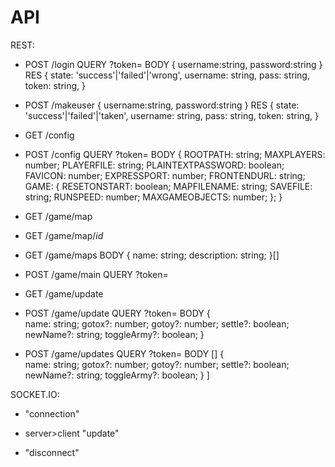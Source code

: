 # API

REST:

- POST /login QUERY ?token= BODY { username:string, password:string }
  RES {
  state: 'success'|'failed'|'wrong',
  username: string,
  pass: string,
  token: string,
  }

- POST /makeuser { username:string, password:string }
  RES {
  state: 'success'|'failed'|'taken',
  username: string,
  pass: string,
  token: string,
  }

- GET /config

- POST /config QUERY ?token= BODY {
  ROOTPATH: string;
  MAXPLAYERS: number;
  PLAYERFILE: string;
  PLAINTEXTPASSWORD: boolean;
  FAVICON: number;
  EXPRESSPORT: number;
  FRONTENDURL: string;
  GAME: {
  RESETONSTART: boolean;
  MAPFILENAME: string;
  SAVEFILE: string;
  RUNSPEED: number;
  MAXGAMEOBJECTS: number;
  };
  }

- GET /game/map

- GET /game/map/$id$

- GET /game/maps BODY {
    name: string;
    description: string;
  }[]

- POST /game/main QUERY ?token=

- GET /game/update

- POST /game/update QUERY ?token= BODY {  
  name: string;
  gotox?: number;
  gotoy?: number;
  settle?: boolean;
  newName?: string;
  toggleArmy?: boolean;
  }

- POST /game/updates QUERY ?token= BODY []
  {  
   name: string;
  gotox?: number;
  gotoy?: number;
  settle?: boolean;
  newName?: string;
  toggleArmy?: boolean;
  }
  ]

SOCKET.IO:

- "connection"

- server>client "update"

- "disconnect"
